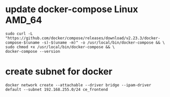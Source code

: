 # update docker-compose Linux AMD_64
```
sudo curl -L "https://github.com/docker/compose/releases/download/v2.23.3/docker-compose-$(uname -s)-$(uname -m)" -o /usr/local/bin/docker-compose && \
sudo chmod +x /usr/local/bin/docker-compose && \
docker-compose --version
```

# create subnet for docker
```
docker network create --attachable --driver bridge --ipam-driver default --subnet 192.168.255.0/24 ce_frontend
```
